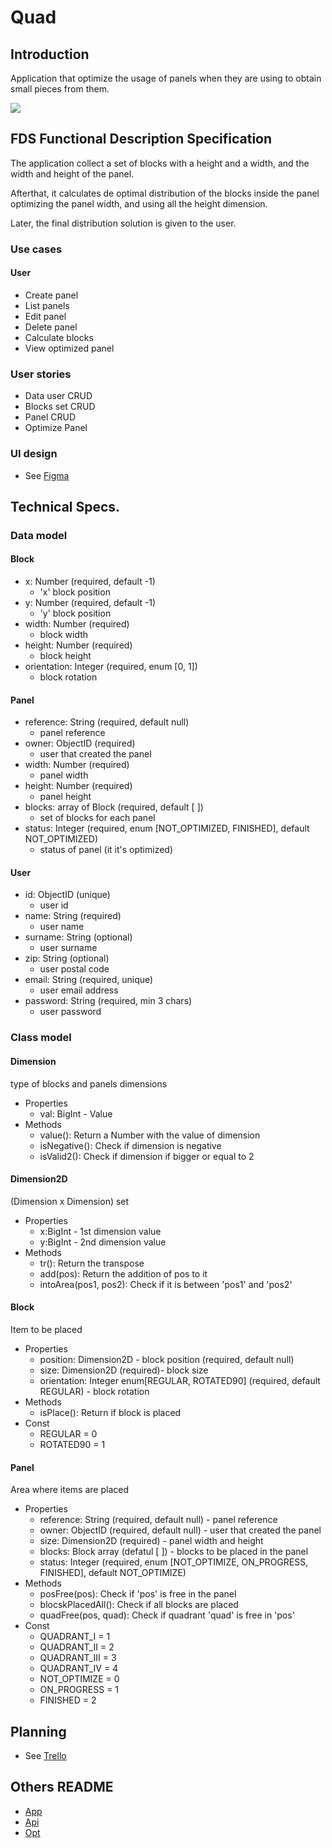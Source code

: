 # Quad

## Introduction

Application that optimize the usage of panels when they are using to obtain small pieces from them.

![](https://media3.giphy.com/media/3wK2VExs30Iofcncac/200w.webp?cid=ecf05e479uhq4os8me8yofvka83sm8mqzwrl360oo2szgbgl&ep=v1_gifs_search&rid=200w.webp&ct=g)

## FDS Functional Description Specification

The application collect a set of blocks with a height and a width, and the width and height of the panel.

Afterthat, it calculates de optimal distribution of the blocks inside the panel optimizing the panel width, and using all the height dimension.

Later, the final distribution solution is given to the user.

### Use cases

#### User
- Create panel
- List panels
- Edit panel
- Delete panel
- Calculate blocks
- View optimized panel


### User stories

- Data user CRUD
- Blocks set CRUD
- Panel CRUD
- Optimize Panel

### UI design

- See [Figma](https://www.figma.com/file/uRBDBpz1SmGy3cIrzWglPr/Quad?type=design&mode=design&t=SaMVgz6FNUW6tqIP-1)


## Technical Specs.

### Data model

#### Block
- x: Number (required, default -1)
    - 'x' block position
- y: Number (required, default -1)
    - 'y' block position
- width: Number (required)
    - block width
- height: Number (required)
    - block height
- orientation: Integer (required, enum [0, 1])
    - block rotation

#### Panel
- reference: String (required, default null)
    - panel reference
- owner: ObjectID (required)
    - user that created the panel
- width: Number (required)
    - panel width
- height: Number (required)
    - panel height
- blocks: array of Block (required, default [ ])
    - set of blocks for each panel
- status: Integer (required, enum [NOT_OPTIMIZED, FINISHED], default NOT_OPTIMIZED)
    - status of panel (it it's optimized)

#### User
- id: ObjectID (unique)
    - user id
- name: String (required)
    - user name
- surname: String (optional)
    - user surname
- zip: String (optional)
    - user postal code
- email: String (required, unique)
    - user email address
- password: String (required, min 3 chars)
    - user password

### Class model

#### Dimension
type of blocks and panels dimensions
- Properties
    - val: BigInt - Value
- Methods
    - value(): Return a Number with the value of dimension
    - isNegative(): Check if dimension is negative
    - isValid2(): Check if dimension if bigger or equal to 2

#### Dimension2D
(Dimension x Dimension) set
- Properties
    - x:BigInt - 1st dimension value
    - y:BigInt - 2nd dimension value
- Methods
    - tr(): Return the transpose
    - add(pos): Return the addition of pos to it
    - intoArea(pos1, pos2): Check if it is between 'pos1' and 'pos2'

#### Block
Item to be placed
- Properties
    - position: Dimension2D - block position (required, default null)
    - size: Dimension2D (required)- block size
    - orientation: Integer enum[REGULAR, ROTATED90] (required, default REGULAR) - block rotation
- Methods
    - isPlace(): Return if block is placed
- Const
    - REGULAR = 0
    - ROTATED90 = 1

#### Panel
Area where items are placed
- Properties
    - reference: String (required, default null) - panel reference
    - owner: ObjectID (required, default null) - user that created the panel
    - size: Dimension2D (required) - panel width and height
    - blocks: Block array (defatul [ ]) - blocks to be placed in the panel
    - status: Integer (required, enum [NOT_OPTIMIZE, ON_PROGRESS, FINISHED], default NOT_OPTIMIZE)
- Methods
    - posFree(pos): Check if 'pos' is free in the panel
    - blocskPlacedAll(): Check if all blocks are placed
    - quadFree(pos, quad): Check if quadrant 'quad' is free in 'pos'
- Const
    - QUADRANT_I = 1
    - QUADRANT_II = 2
    - QUADRANT_III = 3
    - QUADRANT_IV = 4
    - NOT_OPTIMIZE = 0
    - ON_PROGRESS = 1
    - FINISHED = 2



## Planning

- See [Trello](https://trello.com/b/ogoAH6mE/quad-scrum)


## Others README

- [App](../app/README.md)
- [Api](../api/README.md)
- [Opt](../opt/README.md)